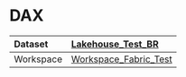 



# DAX

|Dataset|[Lakehouse_Test_BR](./../Lakehouse_Test_BR.md)|
| :--- | :--- |
|Workspace|[Workspace_Fabric_Test](../../Workspaces/Workspace_Fabric_Test.md)|
